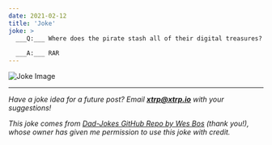 ```yaml
---
date: 2021-02-12
title: 'Joke'
joke: >
  ___Q:___ Where does the pirate stash all of their digital treasures?
  
  ___A:___ RAR
---
```


![Joke Image](https://private.xtrp.io/projects/DailyDeveloperJokes/public_image_server/images/5e1259620ca4d.png)

---
*Have a joke idea for a future post? Email **[xtrp@xtrp.io](mailto:xtrp@xtrp.io)** with your suggestions!*

*This joke comes from [Dad-Jokes GitHub Repo by Wes Bos](https://github.com/wesbos/dad-jokes) (thank you!), whose owner has given me permission to use this joke with credit.*

<!-- 
Joke text:
**Q:** Where does the pirate stash all of their digital treasures?

**A:** RAR
 -->

